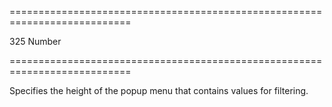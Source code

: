<!--**
/*-------------------------------------------
    Auto-generated file. Do not modify.
-------------------------------------------

**-->
===========================================================================
<!--default-->325<!--/default-->
<!--type-->Number<!--/type-->
===========================================================================

<!--shortDescription-->
Specifies the height of the popup menu that contains values for filtering.
<!--/shortDescription-->

<!--fullDescription-->

<!--/fullDescription-->